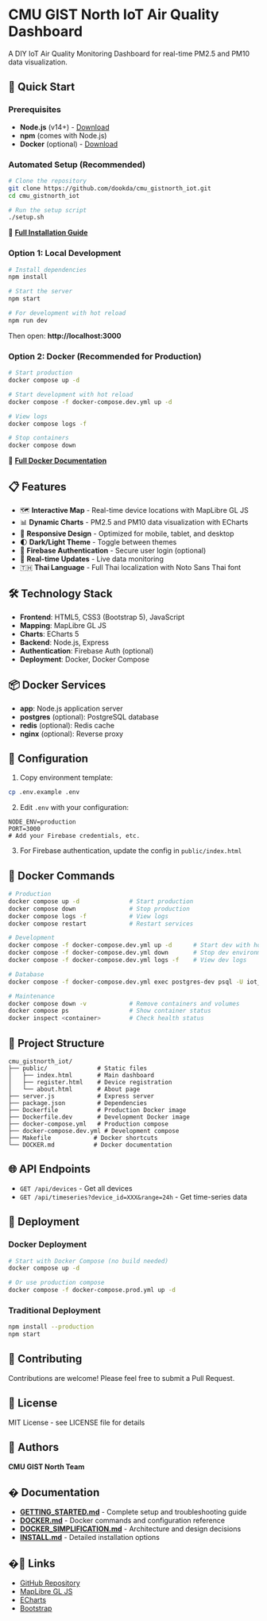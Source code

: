 # CMU GIST North IoT Air Quality Dashboard

A DIY IoT Air Quality Monitoring Dashboard for real-time PM2.5 and PM10 data visualization.

## 🚀 Quick Start

### Prerequisites

- **Node.js** (v14+) - [Download](https://nodejs.org/)
- **npm** (comes with Node.js)
- **Docker** (optional) - [Download](https://docs.docker.com/get-docker/)

### Automated Setup (Recommended)

```bash
# Clone the repository
git clone https://github.com/dookda/cmu_gistnorth_iot.git
cd cmu_gistnorth_iot

# Run the setup script
./setup.sh
```

📖 **[Full Installation Guide](INSTALL.md)**

### Option 1: Local Development

```bash
# Install dependencies
npm install

# Start the server
npm start

# For development with hot reload
npm run dev
```

Then open: **http://localhost:3000**

### Option 2: Docker (Recommended for Production)

```bash
# Start production
docker compose up -d

# Start development with hot reload
docker compose -f docker-compose.dev.yml up -d

# View logs
docker compose logs -f

# Stop containers
docker compose down
```

📖 **[Full Docker Documentation](DOCKER.md)**

## 📋 Features

- 🗺️ **Interactive Map** - Real-time device locations with MapLibre GL JS
- 📊 **Dynamic Charts** - PM2.5 and PM10 data visualization with ECharts
- 📱 **Responsive Design** - Optimized for mobile, tablet, and desktop
- 🌓 **Dark/Light Theme** - Toggle between themes
- 🔐 **Firebase Authentication** - Secure user login (optional)
- 🔔 **Real-time Updates** - Live data monitoring
- 🇹🇭 **Thai Language** - Full Thai localization with Noto Sans Thai font

## 🛠️ Technology Stack

- **Frontend**: HTML5, CSS3 (Bootstrap 5), JavaScript
- **Mapping**: MapLibre GL JS
- **Charts**: ECharts 5
- **Backend**: Node.js, Express
- **Authentication**: Firebase Auth (optional)
- **Deployment**: Docker, Docker Compose

## 📦 Docker Services

- **app**: Node.js application server
- **postgres** (optional): PostgreSQL database
- **redis** (optional): Redis cache
- **nginx** (optional): Reverse proxy

## 🔧 Configuration

1. Copy environment template:
```bash
cp .env.example .env
```

2. Edit `.env` with your configuration:
```env
NODE_ENV=production
PORT=3000
# Add your Firebase credentials, etc.
```

3. For Firebase authentication, update the config in `public/index.html`

## 🐳 Docker Commands

```bash
# Production
docker compose up -d              # Start production
docker compose down               # Stop production
docker compose logs -f            # View logs
docker compose restart            # Restart services

# Development
docker compose -f docker-compose.dev.yml up -d      # Start dev with hot reload
docker compose -f docker-compose.dev.yml down       # Stop dev environment
docker compose -f docker-compose.dev.yml logs -f    # View dev logs

# Database
docker compose -f docker-compose.dev.yml exec postgres-dev psql -U iot_user -d iot_airquality_dev

# Maintenance
docker compose down -v            # Remove containers and volumes
docker compose ps                 # Show container status
docker inspect <container>        # Check health status
```

## 📁 Project Structure

```
cmu_gistnorth_iot/
├── public/              # Static files
│   ├── index.html       # Main dashboard
│   ├── register.html    # Device registration
│   └── about.html       # About page
├── server.js            # Express server
├── package.json         # Dependencies
├── Dockerfile           # Production Docker image
├── Dockerfile.dev       # Development Docker image
├── docker-compose.yml   # Production compose
├── docker-compose.dev.yml # Development compose
├── Makefile            # Docker shortcuts
└── DOCKER.md           # Docker documentation
```

## 🌐 API Endpoints

- `GET /api/devices` - Get all devices
- `GET /api/timeseries?device_id=XXX&range=24h` - Get time-series data

## 🚀 Deployment

### Docker Deployment

```bash
# Start with Docker Compose (no build needed)
docker compose up -d

# Or use production compose
docker compose -f docker-compose.prod.yml up -d
```

### Traditional Deployment

```bash
npm install --production
npm start
```

## 🤝 Contributing

Contributions are welcome! Please feel free to submit a Pull Request.

## 📄 License

MIT License - see LICENSE file for details

## 👥 Authors

**CMU GIST North Team**

## � Documentation

- **[GETTING_STARTED.md](GETTING_STARTED.md)** - Complete setup and troubleshooting guide
- **[DOCKER.md](DOCKER.md)** - Docker commands and configuration reference
- **[DOCKER_SIMPLIFICATION.md](DOCKER_SIMPLIFICATION.md)** - Architecture and design decisions
- **[INSTALL.md](INSTALL.md)** - Detailed installation options

## �🔗 Links

- [GitHub Repository](https://github.com/dookda/cmu_gistnorth_iot)
- [MapLibre GL JS](https://maplibre.org/)
- [ECharts](https://echarts.apache.org/)
- [Bootstrap](https://getbootstrap.com/)